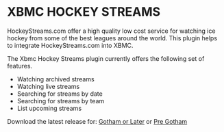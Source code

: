 XBMC HOCKEY STREAMS
===================

HockeyStreams.com offer a high quality low cost service for watching ice hockey from some of the best leagues around the world. This plugin helps to integrate HockeyStreams.com into XBMC.

The Xbmc Hockey Streams plugin currently offers the following set of features.

* Watching archived streams
* Watching live streams
* Searching for streams by date
* Searching for streams by team
* List upcoming streams

Download the latest release for: [Gotham or Later](https://github.com/fungus1487/xbmc-hockey-streams/raw/master/release/xbmc-hockey-streams.gotham.2.9.5.zip "Gotham or Later") or [Pre Gotham](https://github.com/fungus1487/xbmc-hockey-streams/raw/master/release/xbmc-hockey-streams.pre-gotham.2.9.5.zip "Pre Gotham")
